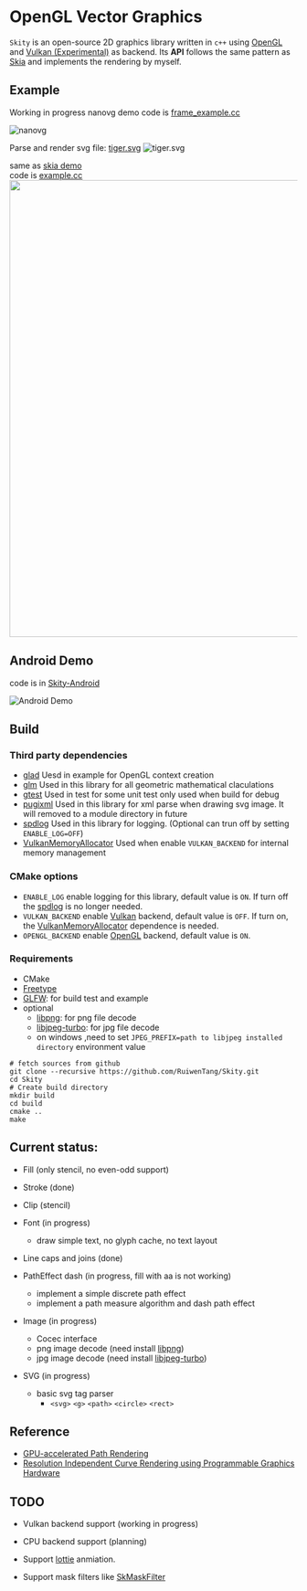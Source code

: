 # OpenGL Vector Graphics

`Skity` is an open-source 2D graphics library written in `c++` using [OpenGL](https://www.opengl.org) and [Vulkan (Experimental)](https://www.vulkan.org/) as backend.
Its **API** follows the same pattern as [Skia](https://skia.org/) and implements the rendering by myself. <br/>

## Example

Working in progress nanovg demo code is [frame_example.cc](./example/frame_example.cc) <br/>

![nanovg](./resources/nanovg_demo.png)

Parse and render svg file: [tiger.svg](./example/images/tiger.svg)
![tiger.svg](./resources/tiger.png)

same as [skia demo](https://fiddle.skia.org/c/66a829e00c752fe96e2ef4195cdc5454)<br/>
code is [example.cc](./example/example.cc)
<br/>
<img src="./resources/skia_demo.png" width="800" height="800">

## Android Demo

code is in [Skity-Android](https://github.com/RuiwenTang/Skity-Android)

![Android Demo](https://github.com/RuiwenTang/Skity-Android/blob/main/screen_shots/gl_frame_example_android.png?raw=true)

## Build

### Third party dependencies

- [glad](https://glad.dav1d.de/)
  Uesd in example for OpenGL context creation
- [glm](https://github.com/g-truc/glm.git)
  Used in this library for all geometric mathematical claculations
- [gtest](https://github.com/google/googletest.git)
  Used in test for some unit test only used when build for debug
- [pugixml](https://github.com/zeux/pugixml.git)
  Used in this library for xml parse when drawing svg image. It will removed to a module directory in future
- [spdlog](https://github.com/gabime/spdlog.git)
  Used in this library for logging. (Optional can trun off by setting `ENABLE_LOG=OFF`)
- [VulkanMemoryAllocator](https://github.com/GPUOpen-LibrariesAndSDKs/VulkanMemoryAllocator.git)
  Used when enable `VULKAN_BACKEND` for internal memory management

### CMake options

- `ENABLE_LOG` enable logging for this library, default value is `ON`. If turn off the [spdlog](https://github.com/gabime/spdlog.git) is no longer needed.
- `VULKAN_BACKEND` enable [Vulkan](https://www.vulkan.org/) backend, default value is `OFF`. If turn on, the [VulkanMemoryAllocator](https://github.com/GPUOpen-LibrariesAndSDKs/VulkanMemoryAllocator.git) dependence is needed.
- `OPENGL_BACKEND` enable [OpenGL](https://www.opengl.org) backend, default value is `ON`.

### Requirements

- CMake
- [Freetype](https://www.freetype.org/)
- [GLFW](https://www.glfw.org/): for build test and example
- optional
  - [libpng](http://www.libpng.org/pub/png/libpng.html): for png file decode
  - [libjpeg-turbo](https://www.libjpeg-turbo.org/): for jpg file decode
  - on windows ,need to set `JPEG_PREFIX=path to libjpeg installed directory` environment value

```shell
# fetch sources from github
git clone --recursive https://github.com/RuiwenTang/Skity.git
cd Skity
# Create build directory
mkdir build
cd build
cmake ..
make
```

## Current status:

- Fill (only stencil, no even-odd support)

- Stroke (done)

- Clip (stencil)

- Font (in progress)

  - draw simple text, no glyph cache, no text layout

- Line caps and joins (done)

- PathEffect dash (in progress, fill with aa is not working)

  - implement a simple discrete path effect
  - implement a path measure algorithm and dash path effect

- Image (in progress)

  - Cocec interface
  - png image decode (need install [libpng](http://www.libpng.org/pub/png/libpng.html))
  - jpg image decode (need install [libjpeg-turbo](https://www.libjpeg-turbo.org/))

- SVG (in progress)
  - basic svg tag parser
    - `<svg>` `<g>` `<path>` `<circle>` `<rect>`

## Reference

- [GPU-accelerated Path Rendering](./resources/gpupathrender.pdf)
- [Resolution Independent Curve Rendering using Programmable Graphics Hardware](./resources/p1000-loop.pdf)

## TODO

- Vulkan backend support (working in progress)

- CPU backend support (planning)

- Support [lottie](https://airbnb.design/lottie/) anmiation.

- Support mask filters like [SkMaskFilter](https://api.skia.org/classSkMaskFilter.html)
